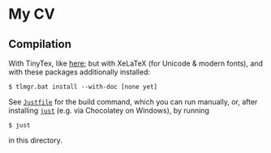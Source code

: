 
# My CV

## Compilation

With TinyTex, like [here](https://github.com/tfiers/phd-thesis); 
but with XeLaTeX (for Unicode & modern fonts),
and with these packages additionally installed:
```
$ tlmgr.bat install --with-doc [none yet]
```

See [`Justfile`](Justfile) for the build command, which you can run
manually, or, after installing [`just`](https://github.com/casey/just)
(e.g. via Chocolatey on Windows), by running
```
$ just
```
in this directory.
